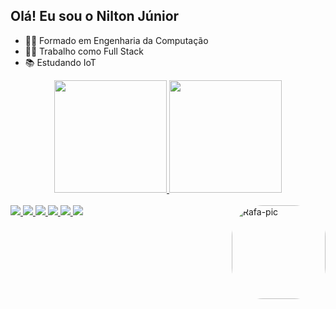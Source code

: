 ## Olá! Eu sou o Nilton Júnior
- 👨‍🎓 Formado em Engenharia da Computação
- 👨‍💻 Trabalho como Full Stack
- 📚 Estudando IoT

<div align="center">
  <a href="https://github.com/njunior2704">
  <img height="180em" src="https://github-readme-stats.vercel.app/api?username=njunior2704&show_icons=true&theme=dracula&include_all_commits=true&count_private=true"/>
  <img height="180em" src="https://github-readme-stats.vercel.app/api/top-langs/?username=njunior2704&layout=compact&langs_count=7&theme=dracula"/>
</div>

<div style="display: inline_block"><br>
  <img src="https://cdn.jsdelivr.net/gh/devicons/devicon/icons/javascript/javascript-original.svg" />
  <img src="https://cdn.jsdelivr.net/gh/devicons/devicon/icons/typescript/typescript-original.svg" />
  <img src="https://cdn.jsdelivr.net/gh/devicons/devicon/icons/react/react-original.svg" />
  <img src="https://cdn.jsdelivr.net/gh/devicons/devicon/icons/nodejs/nodejs-original.svg" />
  <img src="https://cdn.jsdelivr.net/gh/devicons/devicon/icons/html5/html5-original-wordmark.svg" />
  <img src="https://cdn.jsdelivr.net/gh/devicons/devicon/icons/css3/css3-original-wordmark.svg" />
  <img align="right" alt="Rafa-pic" height="150" style="border-radius:50px;" src="https://media.discordapp.net/attachments/639956127056134178/890373478988013628/Publicacoes_Instagram_1_1.png?width=676&height=676">
</div>
